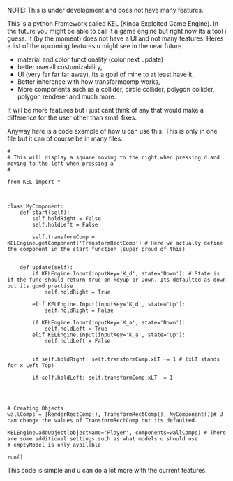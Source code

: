 NOTE: This is under development and does not have many features.

This is a python Framework called KEL (Kinda Exploited Game Engine). In the future you might be able to call it a game engine but right now Its a tool i guess.
It (by the moment) does not have a UI and not many features. Heres a list of the upcoming features u might see in the near future.

* material and color functionality (color next update)
* better overall costumizability,
* UI (very far far far away). Its a goal of mine to at least have it,
* Better inherence with how transformcomp works,
* More components such as a collider, circle collider, polygon collider, polygon renderer and much more.

It will be more features but I just cant think of any that would make a difference for the user other
than small fixes.

Anyway here is a code example of how u can use this. This is only in one file but it can of course be
in many files.

    
    #
    # This will display a square moving to the right when pressing d and moving to the left when pressing a
    #

    from KEL import *



    class MyComponent:
        def start(self):
            self.holdRight = False
            self.holdLeft = False

            self.transformComp = KELEngine.getComponent('TransformRectComp') # Here we actually define the component in the start function (super proud of this)


        def update(self):
            if KELEngine.Input(inputKey='K_d', state='Down'): # State is if the func should return true on keyup or Down. Its defaulted as down but its good practise
                self.holdRight = True

            elif KELEngine.Input(inputKey='K_d', state='Up'):
                self.holdRight = False

            if KELEngine.Input(inputKey='K_a', state='Down'):
                self.holdLeft = True
            elif KELEngine.Input(inputKey='K_a', state='Up'):
                self.holdLeft = False


            if self.holdRight: self.transformComp.xLT += 1 # (xLT stands for x Left Top)

            if self.holdLeft: self.transformComp.xLT -= 1




    # Creating Objects
    wallComps = [RenderRectComp(), TransformRectComp(), MyComponent()]# U can change the values of TransformRectComp but its defaulted.

    KELEngine.addObject(objectName='Player', components=wallComps) # There are some additional settings such as what models u should use 
    # emptyModel is only available

    run()


This code is simple and u can do a lot more with the current features. 
